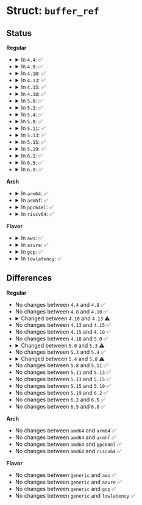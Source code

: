 # Struct: <code>buffer_ref</code>

## Status
<b>Regular</b>
<ul>
<li>
<details>
<summary>In <code>4.4</code>: ✅</summary>

```c
struct buffer_ref {
    struct ring_buffer *buffer;
    void *page;
    int ref;
};
```
</details>
</li>
<li>
<details>
<summary>In <code>4.8</code>: ✅</summary>

```c
struct buffer_ref {
    struct ring_buffer *buffer;
    void *page;
    int ref;
};
```
</details>
</li>
<li>
<details>
<summary>In <code>4.10</code>: ✅</summary>

```c
struct buffer_ref {
    struct ring_buffer *buffer;
    void *page;
    int ref;
};
```
</details>
</li>
<li>
<details>
<summary>In <code>4.13</code>: ✅</summary>

```c
struct buffer_ref {
    struct ring_buffer *buffer;
    void *page;
    int cpu;
    int ref;
};
```
</details>
</li>
<li>
<details>
<summary>In <code>4.15</code>: ✅</summary>

```c
struct buffer_ref {
    struct ring_buffer *buffer;
    void *page;
    int cpu;
    int ref;
};
```
</details>
</li>
<li>
<details>
<summary>In <code>4.18</code>: ✅</summary>

```c
struct buffer_ref {
    struct ring_buffer *buffer;
    void *page;
    int cpu;
    int ref;
};
```
</details>
</li>
<li>
<details>
<summary>In <code>5.0</code>: ✅</summary>

```c
struct buffer_ref {
    struct ring_buffer *buffer;
    void *page;
    int cpu;
    int ref;
};
```
</details>
</li>
<li>
<details>
<summary>In <code>5.3</code>: ✅</summary>

```c
struct buffer_ref {
    struct ring_buffer *buffer;
    void *page;
    int cpu;
    refcount_t refcount;
};
```
</details>
</li>
<li>
<details>
<summary>In <code>5.4</code>: ✅</summary>

```c
struct buffer_ref {
    struct ring_buffer *buffer;
    void *page;
    int cpu;
    refcount_t refcount;
};
```
</details>
</li>
<li>
<details>
<summary>In <code>5.8</code>: ✅</summary>

```c
struct buffer_ref {
    struct trace_buffer *buffer;
    void *page;
    int cpu;
    refcount_t refcount;
};
```
</details>
</li>
<li>
<details>
<summary>In <code>5.11</code>: ✅</summary>

```c
struct buffer_ref {
    struct trace_buffer *buffer;
    void *page;
    int cpu;
    refcount_t refcount;
};
```
</details>
</li>
<li>
<details>
<summary>In <code>5.13</code>: ✅</summary>

```c
struct buffer_ref {
    struct trace_buffer *buffer;
    void *page;
    int cpu;
    refcount_t refcount;
};
```
</details>
</li>
<li>
<details>
<summary>In <code>5.15</code>: ✅</summary>

```c
struct buffer_ref {
    struct trace_buffer *buffer;
    void *page;
    int cpu;
    refcount_t refcount;
};
```
</details>
</li>
<li>
<details>
<summary>In <code>5.19</code>: ✅</summary>

```c
struct buffer_ref {
    struct trace_buffer *buffer;
    void *page;
    int cpu;
    refcount_t refcount;
};
```
</details>
</li>
<li>
<details>
<summary>In <code>6.2</code>: ✅</summary>

```c
struct buffer_ref {
    struct trace_buffer *buffer;
    void *page;
    int cpu;
    refcount_t refcount;
};
```
</details>
</li>
<li>
<details>
<summary>In <code>6.5</code>: ✅</summary>

```c
struct buffer_ref {
    struct trace_buffer *buffer;
    void *page;
    int cpu;
    refcount_t refcount;
};
```
</details>
</li>
<li>
<details>
<summary>In <code>6.8</code>: ✅</summary>

```c
struct buffer_ref {
    struct trace_buffer *buffer;
    void *page;
    int cpu;
    refcount_t refcount;
};
```
</details>
</li>
</ul>
<b>Arch</b>
<ul>
<li>
<details>
<summary>In <code>arm64</code>: ✅</summary>

```c
struct buffer_ref {
    struct ring_buffer *buffer;
    void *page;
    int cpu;
    refcount_t refcount;
};
```
</details>
</li>
<li>
<details>
<summary>In <code>armhf</code>: ✅</summary>

```c
struct buffer_ref {
    struct ring_buffer *buffer;
    void *page;
    int cpu;
    refcount_t refcount;
};
```
</details>
</li>
<li>
<details>
<summary>In <code>ppc64el</code>: ✅</summary>

```c
struct buffer_ref {
    struct ring_buffer *buffer;
    void *page;
    int cpu;
    refcount_t refcount;
};
```
</details>
</li>
<li>
<details>
<summary>In <code>riscv64</code>: ✅</summary>

```c
struct buffer_ref {
    struct ring_buffer *buffer;
    void *page;
    int cpu;
    refcount_t refcount;
};
```
</details>
</li>
</ul>
<b>Flavor</b>
<ul>
<li>
<details>
<summary>In <code>aws</code>: ✅</summary>

```c
struct buffer_ref {
    struct ring_buffer *buffer;
    void *page;
    int cpu;
    refcount_t refcount;
};
```
</details>
</li>
<li>
<details>
<summary>In <code>azure</code>: ✅</summary>

```c
struct buffer_ref {
    struct ring_buffer *buffer;
    void *page;
    int cpu;
    refcount_t refcount;
};
```
</details>
</li>
<li>
<details>
<summary>In <code>gcp</code>: ✅</summary>

```c
struct buffer_ref {
    struct ring_buffer *buffer;
    void *page;
    int cpu;
    refcount_t refcount;
};
```
</details>
</li>
<li>
<details>
<summary>In <code>lowlatency</code>: ✅</summary>

```c
struct buffer_ref {
    struct ring_buffer *buffer;
    void *page;
    int cpu;
    refcount_t refcount;
};
```
</details>
</li>
</ul>

## Differences
<b>Regular</b>
<ul>
<li>
No changes between <code>4.4</code> and <code>4.8</code> ✅
</li>
<li>
No changes between <code>4.8</code> and <code>4.10</code> ✅
</li>
<li>
<details>
<summary>Changed between <code>4.10</code> and <code>4.13</code> ⚠️</summary>
<ul>
<li>
<b>Field added. </b>
<code>int cpu</code>
</li>
</ul>
</details>
</li>
<li>
No changes between <code>4.13</code> and <code>4.15</code> ✅
</li>
<li>
No changes between <code>4.15</code> and <code>4.18</code> ✅
</li>
<li>
No changes between <code>4.18</code> and <code>5.0</code> ✅
</li>
<li>
<details>
<summary>Changed between <code>5.0</code> and <code>5.3</code> ⚠️</summary>
<ul>
<li>
<b>Field added. </b>
<code>refcount_t refcount</code>
</li>
<li>
<b>Field removed. </b>
<code>int ref</code>
</li>
</ul>
</details>
</li>
<li>
No changes between <code>5.3</code> and <code>5.4</code> ✅
</li>
<li>
<details>
<summary>Changed between <code>5.4</code> and <code>5.8</code> ⚠️</summary>
<ul>
<li>
<b>Field type changed. </b>
<code>struct ring_buffer *buffer</code> ➡️ <code>struct trace_buffer *buffer</code>
</li>
</ul>
</details>
</li>
<li>
No changes between <code>5.8</code> and <code>5.11</code> ✅
</li>
<li>
No changes between <code>5.11</code> and <code>5.13</code> ✅
</li>
<li>
No changes between <code>5.13</code> and <code>5.15</code> ✅
</li>
<li>
No changes between <code>5.15</code> and <code>5.19</code> ✅
</li>
<li>
No changes between <code>5.19</code> and <code>6.2</code> ✅
</li>
<li>
No changes between <code>6.2</code> and <code>6.5</code> ✅
</li>
<li>
No changes between <code>6.5</code> and <code>6.8</code> ✅
</li>
</ul>
<b>Arch</b>
<ul>
<li>
No changes between <code>amd64</code> and <code>arm64</code> ✅
</li>
<li>
No changes between <code>amd64</code> and <code>armhf</code> ✅
</li>
<li>
No changes between <code>amd64</code> and <code>ppc64el</code> ✅
</li>
<li>
No changes between <code>amd64</code> and <code>riscv64</code> ✅
</li>
</ul>
<b>Flavor</b>
<ul>
<li>
No changes between <code>generic</code> and <code>aws</code> ✅
</li>
<li>
No changes between <code>generic</code> and <code>azure</code> ✅
</li>
<li>
No changes between <code>generic</code> and <code>gcp</code> ✅
</li>
<li>
No changes between <code>generic</code> and <code>lowlatency</code> ✅
</li>
</ul>
